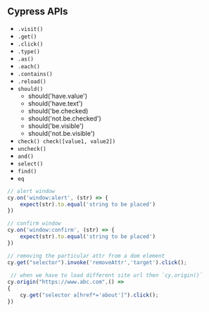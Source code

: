 ## Cypress APIs

- `.visit()`
- `.get()`
- `.click()`
- `.type()`
- `.as()`
- `.each()`
- `.contains()`
- `.reload()`
- `should()`
  - should('have.value')
  - should('have.text') 
  - should('be.checked)
  - should('not.be.checked')
  - should('be.visible')
  - should('not.be.visible')
- `check() check([value1, value2])`
- `uncheck()`
- `and()`
- `select()`
- `find()`
- `eq`

```javascript
// alert window
cy.on('window:alert', (str) => {
    expect(str).to.equal('string to be placed')
})

// confirm window
cy.on('window:confirm', (str) => {
    expect(str).to.equal('string to be placed')
})
```

```js
// removing the particular attr from a dom element
cy.get("selector").invoke('removeAttr','target').click();
 
 // when we have to load different site url then `cy.origin()`
cy.origin("https://www.abc.com",() =>
{
    cy.get("selector a[href*='about']").click();
})
```